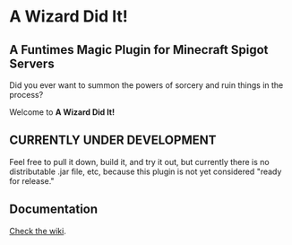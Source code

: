 
# A Wizard Did It!
## A Funtimes Magic Plugin for Minecraft Spigot Servers

Did you ever want to summon the powers of sorcery and ruin things in the process?

Welcome to __A Wizard Did It!__

## __CURRENTLY UNDER DEVELOPMENT__

Feel free to pull it down, build it, and try it out, but currently there is no distributable .jar file, etc, because this plugin is not yet considered "ready for release."

## Documentation

[Check the wiki](https://github.com/mistergone/AWizardDidIt/wiki).

